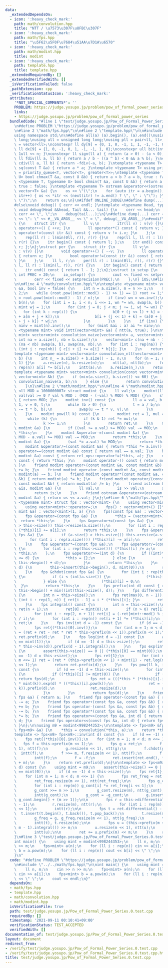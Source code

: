 ```yaml
---
data:
  _extendedDependsOn:
  - icon: ':heavy_check_mark:'
    path: math/convolution.hpp
    title: "NTT / \u7573\u307F\u8FBC\u307F"
  - icon: ':heavy_check_mark:'
    path: math/fps.hpp
    title: "\u5F62\u5F0F\u7684\u51AA\u7D1A\u6570"
  - icon: ':heavy_check_mark:'
    path: math/modint.hpp
    title: modint
  - icon: ':heavy_check_mark:'
    path: template.hpp
    title: template.hpp
  _extendedRequiredBy: []
  _extendedVerifiedWith: []
  _isVerificationFailed: false
  _pathExtension: cpp
  _verificationStatusIcon: ':heavy_check_mark:'
  attributes:
    '*NOT_SPECIAL_COMMENTS*': ''
    PROBLEM: https://judge.yosupo.jp/problem/pow_of_formal_power_series
    links:
    - https://judge.yosupo.jp/problem/pow_of_formal_power_series
  bundledCode: "#line 1 \"test/judge.yosupo.jp/Pow_of_Formal_Power_Series.0.test.cpp\"\
    \n#define PROBLEM \"https://judge.yosupo.jp/problem/pow_of_formal_power_series\"\
    \n#line 2 \"math/fps.hpp\"\n\n#line 2 \"template.hpp\"\n\n#include <bits/stdc++.h>\n\
    using namespace std;\n\n#define all(a) (a).begin(), (a).end()\nusing ll = long\
    \ long;\nusing ull = unsigned long long;\nusing pll = pair<ll, ll>;\nusing vll\
    \ = vector<ll>;\nconstexpr ll dy[9] = {0, 1, 0, -1, 1, 1, -1, -1, 0};\nconstexpr\
    \ ll dx[9] = {1, 0, -1, 0, 1, -1, -1, 1, 0};\nconstexpr ull bit(int n) { return\
    \ 1ull << n; }\nconstexpr ll sign(ll a) { return (a > 0) - (a < 0); }\nconstexpr\
    \ ll fdiv(ll a, ll b) { return a / b - ((a ^ b) < 0 && a % b); }\nconstexpr ll\
    \ cdiv(ll a, ll b) { return -fdiv(-a, b); }\ntemplate <typename T> constexpr T\
    \ sq(const T &a) { return a * a; }\ntemplate <typename T> using priority_queue_rev\
    \ = priority_queue<T, vector<T>, greater<T>>;\ntemplate <typename T, typename\
    \ U> bool chmax(T &a, const U &b) { return a < b ? a = b, true : false; }\ntemplate\
    \ <typename T, typename U> bool chmin(T &a, const U &b) { return a > b ? a = b,\
    \ true : false; }\ntemplate <typename T> ostream &operator<<(ostream &os, const\
    \ vector<T> &a) {\n    os << \"(\";\n    for (auto itr = a.begin(); itr != a.end();\
    \ itr++) { os << *itr << (next(itr) != a.end() ? \", \" : \"\"); }\n    os <<\
    \ \")\";\n    return os;\n}\n#ifdef ONLINE_JUDGE\n#define dump(...) (void(0))\n\
    #else\nvoid debug() { cerr << endl; }\ntemplate <typename Head, typename... Tail>\
    \ void debug(Head &&head, Tail &&... tail) {\n    cerr << head;\n    if (sizeof...(Tail))\
    \ cerr << \", \";\n    debug(tail...);\n}\n#define dump(...) cerr << __LINE__\
    \ << \": \" << #__VA_ARGS__ << \" = \", debug(__VA_ARGS__)\n#endif\nstruct rep\
    \ {\n    struct itr {\n        ll v;\n        itr(ll v) : v(v) {}\n        void\
    \ operator++() { ++v; }\n        ll operator*() const { return v; }\n        bool\
    \ operator!=(const itr &i) const { return v != i.v; }\n    };\n    ll l, r;\n\
    \    rep(ll r) : l(min(0ll, r)), r(r) {}\n    rep(ll l, ll r) : l(min(l, r)),\
    \ r(r) {}\n    itr begin() const { return l; };\n    itr end() const { return\
    \ r; };\n};\nstruct per {\n    struct itr {\n        ll v;\n        itr(ll v)\
    \ : v(v) {}\n        void operator++() { --v; }\n        ll operator*() const\
    \ { return v; }\n        bool operator!=(const itr &i) const { return v != i.v;\
    \ }\n    };\n    ll l, r;\n    per(ll r) : l(min(0ll, r)), r(r) {}\n    per(ll\
    \ l, ll r) : l(min(l, r)), r(r) {}\n    itr begin() const { return r - 1; };\n\
    \    itr end() const { return l - 1; };\n};\nstruct io_setup {\n    static constexpr\
    \ int PREC = 20;\n    io_setup() {\n        cout << fixed << setprecision(PREC);\n\
    \        cerr << fixed << setprecision(PREC);\n    };\n} iOS;\n#line 2 \"math/convolution.hpp\"\
    \n\n#line 4 \"math/convolution.hpp\"\n\ntemplate <typename mint> void ntt(vector<mint>\
    \ &a, bool inv = false) {\n    int n = a.size(), m = n >> 1;\n    mint root =\
    \ 2;\n    while (root.pow((mint::mod() - 1) >> 1) == 1) root += 1;\n    mint wn\
    \ = root.pow((mint::mod() - 1) / n);\n    if (inv) wn = wn.inv();\n    vector<mint>\
    \ b(n);\n    for (int i = 1; i < n; i <<= 1, wn *= wn, swap(a, b)) {\n       \
    \ mint wj = 1;\n        for (int j = 0; j < m; j += i, wj *= wn) {\n         \
    \   for (int k : rep(i)) {\n                b[0 + (j << 1) + k] = (a[0 + j + k]\
    \ + a[m + j + k]);\n                b[i + (j << 1) + k] = (a[0 + j + k] - a[m\
    \ + j + k]) * wj;\n            }\n        }\n    }\n    if (inv) {\n        mint\
    \ ninv = mint(n).inv();\n        for (mint &ai : a) ai *= ninv;\n    }\n}\ntemplate\
    \ <typename mint> void intt(vector<mint> &a) { ntt(a, true); }\n\ntemplate <typename\
    \ mint> vector<mint> convolution_naive(vector<mint> a, vector<mint> b) {\n   \
    \ int na = a.size(), nb = b.size();\n    vector<mint> c(na + nb - 1);\n    if\
    \ (na < nb) swap(a, b), swap(na, nb);\n    for (int i : rep(na)) {\n        for\
    \ (int j : rep(nb)) { c[i + j] += a[i] * b[j]; }\n    }\n    return c;\n}\n\n\
    template <typename mint> vector<mint> convolution_ntt(vector<mint> a, vector<mint>\
    \ b) {\n    int n_ = a.size() + b.size() - 1, n;\n    for (n = 1; n < n_; n <<=\
    \ 1) {}\n    a.resize(n), b.resize(n);\n    ntt(a), ntt(b);\n    for (int i :\
    \ rep(n)) a[i] *= b[i];\n    intt(a);\n    a.resize(n_);\n    return a;\n}\n\n\
    template <typename mint> vector<mint> convolution(const vector<mint> &a, const\
    \ vector<mint> &b) {\n    if (min(a.size(), b.size()) <= 60) {\n        return\
    \ convolution_naive(a, b);\n    } else {\n        return convolution_ntt(a, b);\n\
    \    }\n}\n#line 2 \"math/modint.hpp\"\n\n#line 4 \"math/modint.hpp\"\n\ntemplate\
    \ <ll MOD = 1000000007> struct modint {\n    ll val;\n    modint(ll val = 0) :\
    \ val(val >= 0 ? val % MOD : (MOD - (-val) % MOD) % MOD) {}\n    static ll mod()\
    \ { return MOD; }\n    modint inv() const {\n        ll a = val, b = MOD, u =\
    \ 1, v = 0, t;\n        while (b > 0) {\n            t = a / b;\n            swap(a\
    \ -= t * b, b);\n            swap(u -= t * v, v);\n        }\n        return modint(u);\n\
    \    }\n    modint pow(ll k) const {\n        modint ret = 1, mul = val;\n   \
    \     while (k) {\n            if (k & 1) ret *= mul;\n            mul *= mul;\n\
    \            k >>= 1;\n        }\n        return ret;\n    }\n    modint &operator+=(const\
    \ modint &a) {\n        if ((val += a.val) >= MOD) val -= MOD;\n        return\
    \ *this;\n    }\n    modint &operator-=(const modint &a) {\n        if ((val +=\
    \ MOD - a.val) >= MOD) val -= MOD;\n        return *this;\n    }\n    modint &operator*=(const\
    \ modint &a) {\n        (val *= a.val) %= MOD;\n        return *this;\n    }\n\
    \    modint &operator/=(const modint &a) { return *this *= a.inv(); }\n    bool\
    \ operator==(const modint &a) const { return val == a.val; }\n    bool operator!=(const\
    \ modint &a) const { return rel_ops::operator!=(*this, a); }\n    modint operator+()\
    \ const { return *this; }\n    modint operator-() const { return modint(-val);\
    \ }\n    friend modint operator+(const modint &a, const modint &b) { return modint(a)\
    \ += b; }\n    friend modint operator-(const modint &a, const modint &b) { return\
    \ modint(a) -= b; }\n    friend modint operator*(const modint &a, const modint\
    \ &b) { return modint(a) *= b; }\n    friend modint operator/(const modint &a,\
    \ const modint &b) { return modint(a) /= b; }\n    friend istream &operator>>(istream\
    \ &is, modint &a) {\n        ll val;\n        is >> val;\n        a = modint(val);\n\
    \        return is;\n    }\n    friend ostream &operator<<(ostream &os, const\
    \ modint &a) { return os << a.val; }\n};\n#line 6 \"math/fps.hpp\"\n\ntemplate\
    \ <typename mint> struct fps : vector<mint> {\n    using vector<mint>::vector;\n\
    \    using vector<mint>::operator=;\n    fps() : vector<mint>() {}\n    fps(const\
    \ mint &a) : vector<mint>(1, a) {}\n    fps(const fps &a) : vector<mint>(a) {}\n\
    \    fps &operator=(const fps &a) {\n        *this = (vector<mint>)a;\n      \
    \  return *this;\n    }\n    fps &operator+=(const fps &a) {\n        if (a.size()\
    \ > this->size()) this->resize(a.size());\n        for (int i : rep(a.size()))\
    \ (*this)[i] += a[i];\n        return *this;\n    }\n    fps &operator-=(const\
    \ fps &a) {\n        if (a.size() > this->size()) this->resize(a.size());\n  \
    \      for (int i : rep(a.size())) (*this)[i] -= a[i];\n        return *this;\n\
    \    }\n    fps &operator*=(const fps &a);\n    fps &operator/=(const mint &a)\
    \ {\n        for (int i : rep(this->size())) (*this)[i] /= a;\n        return\
    \ *this;\n    };\n    fps &operator>>=(int d) {\n        if ((int)this->size()\
    \ <= d) {\n            *this = {};\n        } else {\n            this->erase(this->begin(),\
    \ this->begin() + d);\n        }\n        return *this;\n    }\n    fps &operator<<=(int\
    \ d) {\n        this->insert(this->begin(), d, mint(0));\n        return *this;\n\
    \    }\n    fps &chdot(const fps &a) {\n        for (int i : rep(this->size()))\
    \ {\n            if (i < (int)a.size()) {\n                (*this)[i] *= a[i];\n\
    \            } else {\n                (*this)[i] = 0;\n            }\n      \
    \  }\n        return *this;\n    }\n    fps prefix(int d) const { return fps(this->begin(),\
    \ this->begin() + min((int)this->size(), d)); }\n    fps differential() const\
    \ {\n        int n = this->size();\n        fps ret(max(0, n - 1));\n        for\
    \ (int i : rep(1, n)) { ret[i - 1] = i * (*this)[i]; }\n        return ret;\n\
    \    }\n    fps integral() const {\n        int n = this->size();\n        fps\
    \ ret(n + 1);\n        ret[0] = mint(0);\n        if (n > 0) ret[1] = mint(1);\n\
    \        for (int i : rep(2, n + 1)) ret[i] = (-ret[mint::mod() % i]) * (mint::mod()\
    \ / i);\n        for (int i : rep(n)) ret[i + 1] *= (*this)[i];\n        return\
    \ ret;\n    }\n    fps inv(int d = -1) const {\n        if (d == -1) d = this->size();\n\
    \        fps ret{(*this)[0].inv()};\n        for (int m = 1; m < d; m <<= 1) ret\
    \ = (ret + ret - ret * ret * this->prefix(m << 1)).prefix(m << 1);\n        return\
    \ ret.prefix(d);\n    }\n    fps log(int d = -1) const {\n        assert((*this)[0]\
    \ == mint(1));\n        if (d == -1) d = this->size();\n        return (this->differential()\
    \ * this->inv(d)).prefix(d - 1).integral();\n    }\n    fps exp(int d = -1) const\
    \ {\n        assert(this->size() == 0 || (*this)[0] == mint(0));\n        if (d\
    \ == -1) d = this->size();\n        fps ret{1};\n        for (int m = 1; m < d;\
    \ m <<= 1) ret = (ret * (this->prefix(m << 1) + mint(1) - ret.log(m << 1))).prefix(m\
    \ << 1);\n        return ret.prefix(d);\n    }\n    fps pow(ll k, int d = -1)\
    \ const {\n        if (d == -1) d = this->size();\n        for (int i : rep(this->size()))\
    \ {\n            if ((*this)[i] != mint(0)) {\n                if (i * k > d)\
    \ return fps(d);\n                fps ret = (((*this * (*this)[i].inv()) >> i).log(d)\
    \ * mint(k)).exp(d) * ((*this)[i].pow(k));\n                ret = (ret << (i *\
    \ k)).prefix(d);\n                ret.resize(d);\n                return ret;\n\
    \            }\n        }\n        return fps(d);\n    }\n    friend fps operator+(const\
    \ fps &a) { return a; }\n    friend fps operator-(const fps &a) { return fps()\
    \ -= a; }\n    friend fps operator+(const fps &a, const fps &b) { return fps(a)\
    \ += b; }\n    friend fps operator-(const fps &a, const fps &b) { return fps(a)\
    \ -= b; }\n    friend fps operator*(const fps &a, const fps &b) { return fps(a)\
    \ *= b; }\n    friend fps operator>>(const fps &a, int d) { return fps(a) >>=\
    \ d; }\n    friend fps operator<<(const fps &a, int d) { return fps(a) <<= d;\
    \ }\n};\n\nusing m9 = modint<998244353>;\n\ntemplate <> fps<m9> &fps<m9>::operator*=(const\
    \ fps<m9> &a) {\n    *this = convolution(*this, a);\n    return *this;\n}\n\n\
    template <> fps<m9> fps<m9>::inv(int d) const {\n    if (d == -1) d = this->size();\n\
    \    fps ret{(*this)[0].inv()};\n    for (int m = 1; m < d; m <<= 1) {\n     \
    \   fps f = this->prefix(m << 1);\n        fps g = ret;\n        f.resize(m <<\
    \ 1), ntt(f);\n        g.resize(m << 1), ntt(g);\n        f.chdot(g);\n      \
    \  intt(f);\n        f >>= m, f.resize(m << 1), ntt(f);\n        f.chdot(g);\n\
    \        intt(f);\n        f = -f;\n        ret.insert(ret.end(), f.begin(), f.begin()\
    \ + m);\n    }\n    return ret.prefix(d);\n}\n\ntemplate <> fps<m9> fps<m9>::exp(int\
    \ d) const {\n    using mint = m9;\n    assert(this->size() == 0 || (*this)[0]\
    \ == mint(0));\n    if (d == -1) d = this->size();\n    fps ret{1}, g{1}, g_freq{1};\n\
    \    for (int m = 1; m < d; m <<= 1) {\n        fps ret_freq = ret.prefix(m);\n\
    \        ret_freq.resize(m << 1), ntt(ret_freq);\n\n        fps g_cont = g_freq;\n\
    \        for (int i : rep(m)) g_cont[i] *= ret_freq[i << 1];\n        intt(g_cont);\n\
    \        g_cont >>= m >> 1;\n        g_cont.resize(m), ntt(g_cont);\n        g_cont.chdot(g_freq);\n\
    \        intt(g_cont);\n        g_cont = -g_cont;\n        g.insert(g.end(), g_cont.begin(),\
    \ g_cont.begin() + (m >> 1));\n\n        fps r = this->differential().prefix(m\
    \ - 1);\n        r.resize(m), ntt(r);\n        for (int i : rep(m)) r[i] *= ret_freq[i\
    \ << 1];\n        intt(r);\n\n        fps t = ret.differential() - r;\n      \
    \  t.insert(t.begin(), t.back()), t.pop_back();\n        t.resize(m << 1), ntt(t);\n\
    \        g_freq = g, g_freq.resize(m << 1), ntt(g_freq);\n        t.chdot(g_freq);\n\
    \        intt(t), t.resize(m);\n\n        fps u = (this->prefix(m << 1) - (t <<\
    \ m - 1).integral()) >> m;\n        u.resize(m << 1), ntt(u);\n        u.chdot(ret_freq);\n\
    \        intt(u);\n\n        ret += u.prefix(m) << m;\n    }\n    return ret.prefix(d);\n\
    }\n#line 3 \"test/judge.yosupo.jp/Pow_of_Formal_Power_Series.0.test.cpp\"\n\n\
    int main() {\n    using mint = modint<998244353>;\n    ll n, m;\n    cin >> n\
    \ >> m;\n    fps<mint> a(n);\n    for (ll i : rep(n)) cin >> a[i];\n    fps<mint>\
    \ b = a.pow(m);\n    for (ll i : rep(n)) cout << b[i] << \" \";\n    cout << endl;\n\
    }\n"
  code: "#define PROBLEM \"https://judge.yosupo.jp/problem/pow_of_formal_power_series\"\
    \n#include \"../../math/fps.hpp\"\n\nint main() {\n    using mint = modint<998244353>;\n\
    \    ll n, m;\n    cin >> n >> m;\n    fps<mint> a(n);\n    for (ll i : rep(n))\
    \ cin >> a[i];\n    fps<mint> b = a.pow(m);\n    for (ll i : rep(n)) cout << b[i]\
    \ << \" \";\n    cout << endl;\n}"
  dependsOn:
  - math/fps.hpp
  - template.hpp
  - math/convolution.hpp
  - math/modint.hpp
  isVerificationFile: true
  path: test/judge.yosupo.jp/Pow_of_Formal_Power_Series.0.test.cpp
  requiredBy: []
  timestamp: '2021-09-11 00:10:41+09:00'
  verificationStatus: TEST_ACCEPTED
  verifiedWith: []
documentation_of: test/judge.yosupo.jp/Pow_of_Formal_Power_Series.0.test.cpp
layout: document
redirect_from:
- /verify/test/judge.yosupo.jp/Pow_of_Formal_Power_Series.0.test.cpp
- /verify/test/judge.yosupo.jp/Pow_of_Formal_Power_Series.0.test.cpp.html
title: test/judge.yosupo.jp/Pow_of_Formal_Power_Series.0.test.cpp
---
```

